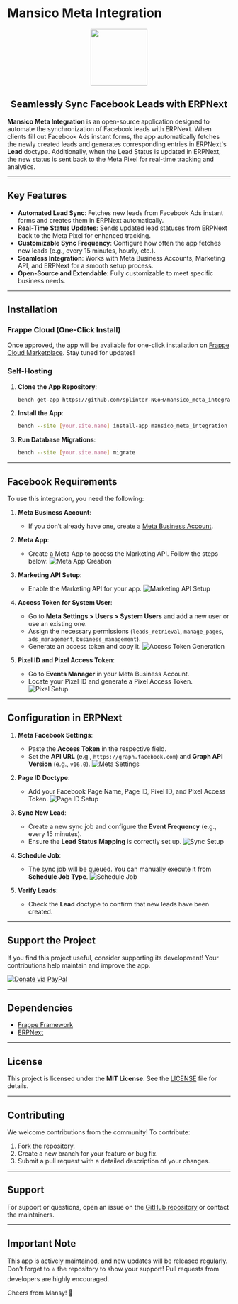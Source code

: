 # Mansico Meta Integration

<div align="center">
    <img src="https://github.com/splinter-NGoH/mansico_meta_integration/assets/73743592/4080cbd5-6f5f-48fe-877d-e28e5e795bf8" height="128">
    <h2>Seamlessly Sync Facebook Leads with ERPNext</h2>
</div>

**Mansico Meta Integration** is an open-source application designed to automate the synchronization of Facebook leads with ERPNext. When clients fill out Facebook Ads instant forms, the app automatically fetches the newly created leads and generates corresponding entries in ERPNext's **Lead** doctype. Additionally, when the Lead Status is updated in ERPNext, the new status is sent back to the Meta Pixel for real-time tracking and analytics.

---

## Key Features

- **Automated Lead Sync**: Fetches new leads from Facebook Ads instant forms and creates them in ERPNext automatically.
- **Real-Time Status Updates**: Sends updated lead statuses from ERPNext back to the Meta Pixel for enhanced tracking.
- **Customizable Sync Frequency**: Configure how often the app fetches new leads (e.g., every 15 minutes, hourly, etc.).
- **Seamless Integration**: Works with Meta Business Accounts, Marketing API, and ERPNext for a smooth setup process.
- **Open-Source and Extendable**: Fully customizable to meet specific business needs.

---

## Installation

### Frappe Cloud (One-Click Install)
Once approved, the app will be available for one-click installation on [Frappe Cloud Marketplace](https://frappecloud.com/marketplace/apps/mansico_meta_integration). Stay tuned for updates!

### Self-Hosting

1. **Clone the App Repository**:
   ```bash
   bench get-app https://github.com/splinter-NGoH/mansico_meta_integration.git
   ```

2. **Install the App**:
   ```bash
   bench --site [your.site.name] install-app mansico_meta_integration
   ```

3. **Run Database Migrations**:
   ```bash
   bench --site [your.site.name] migrate
   ```

---

## Facebook Requirements

To use this integration, you need the following:

1. **Meta Business Account**:
   - If you don’t already have one, create a [Meta Business Account](https://www.facebook.com/business/help/1710077379203657?id=180505742745347).

2. **Meta App**:
   - Create a Meta App to access the Marketing API. Follow the steps below:
     ![Meta App Creation](https://github.com/splinter-NGoH/mansico_meta_integration/assets/73743592/70138d92-07c2-4e05-8a6b-a408854a3900)

3. **Marketing API Setup**:
   - Enable the Marketing API for your app.
     ![Marketing API Setup](https://github.com/splinter-NGoH/mansico_meta_integration/assets/73743592/7b81826e-1ffe-46e7-9954-b7b38d522f8e)

4. **Access Token for System User**:
   - Go to **Meta Settings > Users > System Users** and add a new user or use an existing one.
   - Assign the necessary permissions (`leads_retrieval`, `manage_pages`, `ads_management`, `business_management`).
   - Generate an access token and copy it.
     ![Access Token Generation](https://github.com/splinter-NGoH/mansico_meta_integration/assets/73743592/273d3c1b-766e-4bab-9b2e-fca3213b916b)

5. **Pixel ID and Pixel Access Token**:
   - Go to **Events Manager** in your Meta Business Account.
   - Locate your Pixel ID and generate a Pixel Access Token.
     ![Pixel Setup](https://github.com/splinter-NGoH/mansico_meta_integration/assets/73743592/8dd287ee-4903-4285-9ba4-2808a7827aa9)

---

## Configuration in ERPNext

1. **Meta Facebook Settings**:
   - Paste the **Access Token** in the respective field.
   - Set the **API URL** (e.g., `https://graph.facebook.com`) and **Graph API Version** (e.g., `v16.0`).
     ![Meta Settings](https://github.com/splinter-NGoH/mansico_meta_integration/assets/73743592/d802a857-7807-4cd6-ae4e-cef10466816a)

2. **Page ID Doctype**:
   - Add your Facebook Page Name, Page ID, Pixel ID, and Pixel Access Token.
     ![Page ID Setup](https://github.com/splinter-NGoH/mansico_meta_integration/assets/73743592/164bbb69-9539-4579-a7bf-568d91c74bcc)

3. **Sync New Lead**:
   - Create a new sync job and configure the **Event Frequency** (e.g., every 15 minutes).
   - Ensure the **Lead Status Mapping** is correctly set up.
     ![Sync Setup](https://github.com/splinter-NGoH/mansico_meta_integration/assets/73743592/4cbc636a-181b-483d-9e25-7bc15cf9c5dd)

4. **Schedule Job**:
   - The sync job will be queued. You can manually execute it from **Schedule Job Type**.
     ![Schedule Job](https://github.com/splinter-NGoH/mansico_meta_integration/assets/73743592/89f8893d-165e-4700-a939-76e8b5e9fa04)

5. **Verify Leads**:
   - Check the **Lead** doctype to confirm that new leads have been created.

---

## Support the Project

If you find this project useful, consider supporting its development! Your contributions help maintain and improve the app.

[![Donate via PayPal](https://img.shields.io/badge/Donate-PayPal-blue?logo=paypal)](https://paypal.me/AhmedMansyArt?country.x=EG&locale.x=en_US)

---

## Dependencies

- [Frappe Framework](https://github.com/frappe/frappe)
- [ERPNext](https://github.com/frappe/erpnext)

---

## License

This project is licensed under the **MIT License**. See the [LICENSE](https://github.com/splinter-NGoH/mansico_meta_integration/blob/main/LICENSE) file for details.

---

## Contributing

We welcome contributions from the community! To contribute:

1. Fork the repository.
2. Create a new branch for your feature or bug fix.
3. Submit a pull request with a detailed description of your changes.

---

## Support

For support or questions, open an issue on the [GitHub repository](https://github.com/splinter-NGoH/mansico_meta_integration) or contact the maintainers.

---

## Important Note

This app is actively maintained, and new updates will be released regularly. Don’t forget to ⭐️ the repository to show your support! Pull requests from developers are highly encouraged.

Cheers from Mansy! 🚀
